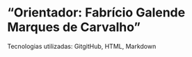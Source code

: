 <!DOCTYPE html>
<html lang="pt-br">
<head>
  <meta charset="UTF-8">
  <meta http-equiv="X-UA-Compatible" content="IE=edge">
  <meta name="viewport" content="width=device-width, initial-scale=1.0">
  <title>"Portifólio digital de "João Vítor"</title>
  <h1> “Orientador: Fabrício Galende Marques de Carvalho” </h1>
</head>
<body>
<img scr="fotogit.jpg">
<section>Tecnologias utilizadas: GitgitHub, HTML, Markdown</section>


